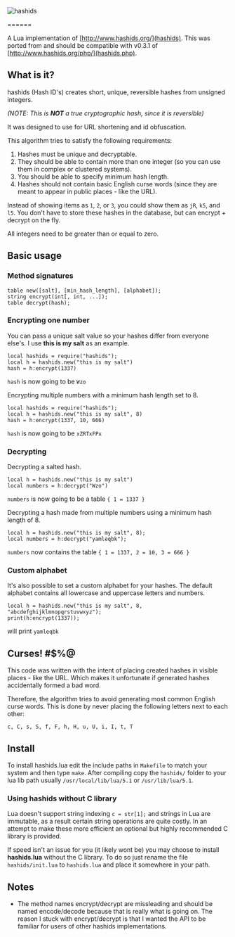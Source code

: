 
![hashids](http://www.hashids.org.s3.amazonaws.com/public/img/hashids.png
"Hashids")

======

A Lua implementation of [http://www.hashids.org/](hashids).
This was ported from and should be compatible with v0.3.1 of [http://www.hashids.org/php/](hashids.php).

## What is it?

hashids (Hash ID's) creates short, unique, reversible hashes from unsigned integers.

_(NOTE: This is **NOT** a true cryptographic hash, since it is reversible)_

It was designed to use for URL shortening and id obfuscation.

This algorithm tries to satisfy the following requirements:

1. Hashes must be unique and decryptable.
2. They should be able to contain more than one integer (so you can use them in complex or clustered systems).
3. You should be able to specify minimum hash length.
4. Hashes should not contain basic English curse words (since they are meant to appear in public places - like the URL).

Instead of showing items as `1`, `2`, or `3`, you could show them as `jR`, `k5`, and `l5`.
You don't have to store these hashes in the database, but can encrypt + decrypt on the fly.

All integers need to be greater than or equal to zero.

## Basic usage

### Method signatures


	table new([salt], [min_hash_length], [alphabet]);
	string encrypt(int[, int, ...]);
	table decrypt(hash);
	

### Encrypting one number

You can pass a unique salt value so your hashes differ from everyone else's. 
I use **this is my salt** as an example.


	local hashids = require("hashids");
	local h = hashids.new("this is my salt")
	hash = h:encrypt(1337)


`hash` is now going to be `Wzo`


Encrypting multiple numbers with a minimum hash length set to 8.

	local hashids = require("hashids");
	local h = hashids.new("this is my salt", 8)
	hash = h:encrypt(1337, 10, 666)


`hash` is now going to be `xZRTxFPx`


### Decrypting

Decrypting a salted hash.

	local h = hashids.new("this is my salt")
	local numbers = h:decrypt("Wzo")

`numbers` is now going to be a table `{ 1 = 1337 }`

Decrypting a hash made from multiple numbers using a minimum hash length of 8.

	local h = hashids.new("this is my salt", 8);
	local numbers = h:decrypt("yamleqbk");
	
`numbers` now contains the table `{ 1 = 1337, 2 = 10, 3 = 666 }`

### Custom alphabet

It's also possible to set a custom alphabet for your hashes.
The default alphabet contains all lowercase and uppercase letters and numbers.

	local h = hashids.new("this is my salt", 8, "abcdefghijklmnopqrstuvwxyz");
	print(h:encrypt(1337));
	
will print `yamleqbk`


Curses! #$%@
-------

This code was written with the intent of placing created hashes in visible places - like the URL. Which makes it unfortunate if generated hashes accidentally formed a bad word.

Therefore, the algorithm tries to avoid generating most common English curse words. This is done by never placing the following letters next to each other:
	
	c, C, s, S, f, F, h, H, u, U, i, I, t, T

	
Install
-------

To install hashids.lua edit the include paths in `Makefile` to match your system and then type `make`. After compiling copy the `hashids/` folder to your lua lib path usually `/usr/local/lib/lua/5.1` or `/usr/lib/lua/5.1`.

	
### Using hashids without C library

Lua doesn't support string indexing `c = str[1];` and strings in Lua are immutable,
as a result certain string operations are quite costly. In an attempt to make these more efficient an optional but highly recommended C library is provided.

If speed isn't an issue for you (it likely wont be) you may choose to install **hashids.lua** without the C library. To do so just rename the file `hashids/init.lua` to `hashids.lua` and place it somewhere in your path.

	
Notes
-------

- The method names encrypt/decrypt are missleading and should be named encode/decode because that is really what is going on. The reason I stuck with encrypt/decrypt is that I wanted the API to be familiar for users of other hashids implementations.


